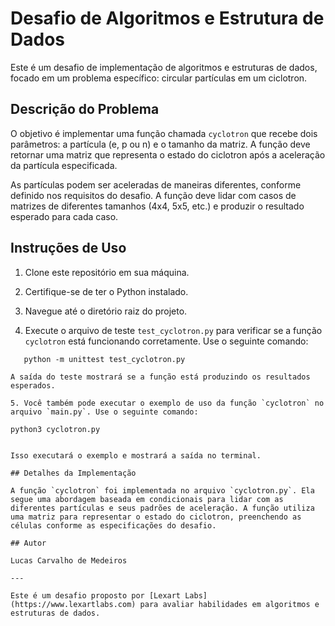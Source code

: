# Desafio de Algoritmos e Estrutura de Dados

Este é um desafio de implementação de algoritmos e estruturas de dados, focado em um problema específico: circular partículas em um ciclotron.

## Descrição do Problema

O objetivo é implementar uma função chamada `cyclotron` que recebe dois parâmetros: a partícula (e, p ou n) e o tamanho da matriz. A função deve retornar uma matriz que representa o estado do ciclotron após a aceleração da partícula especificada.

As partículas podem ser aceleradas de maneiras diferentes, conforme definido nos requisitos do desafio. A função deve lidar com casos de matrizes de diferentes tamanhos (4x4, 5x5, etc.) e produzir o resultado esperado para cada caso.

## Instruções de Uso

1. Clone este repositório em sua máquina.

2. Certifique-se de ter o Python instalado.

3. Navegue até o diretório raiz do projeto.

4. Execute o arquivo de teste `test_cyclotron.py` para verificar se a função `cyclotron` está funcionando corretamente. Use o seguinte comando:

```shell
   python -m unittest test_cyclotron.py

A saída do teste mostrará se a função está produzindo os resultados esperados.

5. Você também pode executar o exemplo de uso da função `cyclotron` no arquivo `main.py`. Use o seguinte comando:

python3 cyclotron.py


Isso executará o exemplo e mostrará a saída no terminal.

## Detalhes da Implementação

A função `cyclotron` foi implementada no arquivo `cyclotron.py`. Ela segue uma abordagem baseada em condicionais para lidar com as diferentes partículas e seus padrões de aceleração. A função utiliza uma matriz para representar o estado do ciclotron, preenchendo as células conforme as especificações do desafio.

## Autor

Lucas Carvalho de Medeiros

---

Este é um desafio proposto por [Lexart Labs](https://www.lexartlabs.com) para avaliar habilidades em algoritmos e estruturas de dados.

